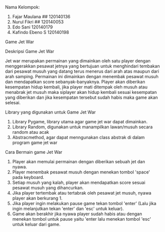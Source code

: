 Nama Kelompok:
<ol>
  <li>Fajar Maulana ## 120140136</li>
  <li>Nurul Fikri ## 120140053</li>
  <li>Edo Sani            120140179</li>
  <li>Kafindo Ebeno S     120140198</li>
</ol>

Game Jet War

Deskripsi Game Jet War

Jet war merupakan permainan yang dimainkan oleh satu player dengan menggerakkan
pesawat jetnya yang bertujuan untuk menghindari tembakan dari pesawat musuh
yang datang terus menerus dari arah atas maupun dari arah samping. Permainan ini
dimainkan dengan menembak pesawat musuh dan mendapatkan score sebanyak-banyaknya.
Player akan diberikan kesempatan hidup kembali, jika player mati ditempak oleh musuh
atau menabrak jet musuh maka siplayer akan hidup kembali sesuai kesempatan yang
diberikan dan jika kesempatan tersebut sudah habis maka game akan selesai.

Library yang digunakan untuk Game Jet War

1. Library Pygame, library utama agar game jet war dapat dimainkan.
2. Library Random, digunakan untuk manampilkan lawan/musuh secara random atau acak
3. Abstracmethod, agar dapat menngunakan class abstrak di dalam program game jet war


Cara Bermain game Jet War 
1. Player akan memulai permainan dengan diberikan sebuah jet dan nyawa.
2. Player menembak pesawat musuh dengan menekan tombol 'space' pada keyboard.
3. Setiap musuh yang kalah, player akan mendapatkan score sesuai pesawat musuh yang dihancurkan.
4. Jika player tertembak atau tertabrak oleh pesawat jet musuh, nyawa player akan berkurang 1.
5. Jika player ingin melakukan pause game tekan tombol 'enter' (Lalu jika ingin melanjutkan tekan 'enter' dan 'esc' untuk keluar).
5. Game akan berakhir jika nyawa player sudah habis atau dengan menekan tombol untuk pause yaitu 'enter lalu menekan tombol 'esc' untuk keluar dari game.

